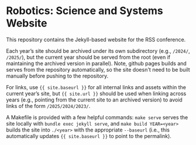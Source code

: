 # Robotics: Science and Systems Website

This repository contains the Jekyll-based website for the RSS conference.

Each year’s site should be archived under its own subdirectory (e.g., `/2024/`, `/2025/`), but the current year should be served from the root (even if maintaining the archived version in parallel). Note, github pages builds and serves from the repository automatically, so the site doesn't need to be built manually before pushing to the repository.

For links, use `{{ site.baseurl }}` for all internal links and assets within the current year’s site, but `{{ site.url }}` should be used when linking across years (e.g., pointing from the current site to an archived version) to avoid links of the form `/2025/2024/2023/`.

A Makefile is provided with a few helpful commands: `make serve` serves the site locally with `bundle exec jekyll serve`, and `make build YEAR=<year>` builds the site into `./<year>` with the appropriate `--baseurl` (i.e., this automatically updates `{{ site.baseurl }}` to point to the permalink).
